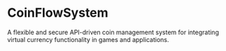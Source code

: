 # CoinFlowSystem

A flexible and secure API-driven coin management system for integrating virtual currency functionality in games and applications.
